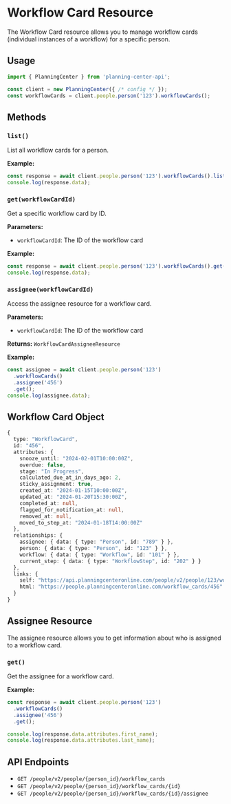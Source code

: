 # Workflow Card Resource

The Workflow Card resource allows you to manage workflow cards (individual instances of a workflow) for a specific person.

## Usage

```typescript
import { PlanningCenter } from 'planning-center-api';

const client = new PlanningCenter({ /* config */ });
const workflowCards = client.people.person('123').workflowCards();
```

## Methods

### `list()`

List all workflow cards for a person.

**Example:**
```typescript
const response = await client.people.person('123').workflowCards().list();
console.log(response.data);
```

### `get(workflowCardId)`

Get a specific workflow card by ID.

**Parameters:**
- `workflowCardId`: The ID of the workflow card

**Example:**
```typescript
const response = await client.people.person('123').workflowCards().get('456');
console.log(response.data);
```

### `assignee(workflowCardId)`

Access the assignee resource for a workflow card.

**Parameters:**
- `workflowCardId`: The ID of the workflow card

**Returns:** `WorkflowCardAssigneeResource`

**Example:**
```typescript
const assignee = await client.people.person('123')
  .workflowCards()
  .assignee('456')
  .get();
console.log(assignee.data);
```

## Workflow Card Object

```typescript
{
  type: "WorkflowCard",
  id: "456",
  attributes: {
    snooze_until: "2024-02-01T10:00:00Z",
    overdue: false,
    stage: "In Progress",
    calculated_due_at_in_days_ago: 2,
    sticky_assignment: true,
    created_at: "2024-01-15T10:00:00Z",
    updated_at: "2024-01-20T15:30:00Z",
    completed_at: null,
    flagged_for_notification_at: null,
    removed_at: null,
    moved_to_step_at: "2024-01-18T14:00:00Z"
  },
  relationships: {
    assignee: { data: { type: "Person", id: "789" } },
    person: { data: { type: "Person", id: "123" } },
    workflow: { data: { type: "Workflow", id: "101" } },
    current_step: { data: { type: "WorkflowStep", id: "202" } }
  },
  links: {
    self: "https://api.planningcenteronline.com/people/v2/people/123/workflow_cards/456",
    html: "https://people.planningcenteronline.com/workflow_cards/456"
  }
}
```

## Assignee Resource

The assignee resource allows you to get information about who is assigned to a workflow card.

### `get()`

Get the assignee for a workflow card.

**Example:**
```typescript
const response = await client.people.person('123')
  .workflowCards()
  .assignee('456')
  .get();

console.log(response.data.attributes.first_name);
console.log(response.data.attributes.last_name);
```

## API Endpoints

- `GET /people/v2/people/{person_id}/workflow_cards`
- `GET /people/v2/people/{person_id}/workflow_cards/{id}`
- `GET /people/v2/people/{person_id}/workflow_cards/{id}/assignee`
